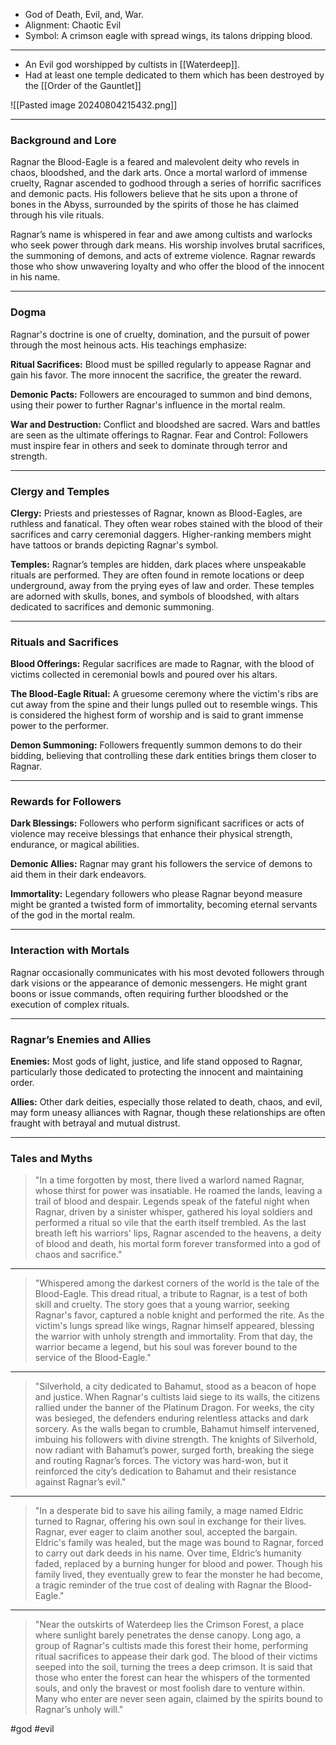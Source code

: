 - God of Death, Evil, and, War.
- Alignment: Chaotic Evil
- Symbol: A crimson eagle with spread wings, its talons dripping blood.
---
- An Evil god worshipped by cultists in [[Waterdeep]].
- Had at least one temple dedicated to them which has been destroyed by the [[Order of the Gauntlet]]

![[Pasted image 20240804215432.png]]

___
### Background and Lore

Ragnar the Blood-Eagle is a feared and malevolent deity who revels in chaos, bloodshed, and the dark arts. Once a mortal warlord of immense cruelty, Ragnar ascended to godhood through a series of horrific sacrifices and demonic pacts. His followers believe that he sits upon a throne of bones in the Abyss, surrounded by the spirits of those he has claimed through his vile rituals.

Ragnar’s name is whispered in fear and awe among cultists and warlocks who seek power through dark means. His worship involves brutal sacrifices, the summoning of demons, and acts of extreme violence. Ragnar rewards those who show unwavering loyalty and who offer the blood of the innocent in his name. 

---
### Dogma

Ragnar's doctrine is one of cruelty, domination, and the pursuit of power through the most heinous acts. His teachings emphasize:

**Ritual Sacrifices:** Blood must be spilled regularly to appease Ragnar and gain his favor. The more innocent the sacrifice, the greater the reward.

**Demonic Pacts:** Followers are encouraged to summon and bind demons, using their power to further Ragnar's influence in the mortal realm.

**War and Destruction:** Conflict and bloodshed are sacred. Wars and battles are seen as the ultimate offerings to Ragnar.
Fear and Control: Followers must inspire fear in others and seek to dominate through terror and strength.

---
### Clergy and Temples

**Clergy:** Priests and priestesses of Ragnar, known as Blood-Eagles, are ruthless and fanatical. They often wear robes stained with the blood of their sacrifices and carry ceremonial daggers. Higher-ranking members might have tattoos or brands depicting Ragnar's symbol.

**Temples:** Ragnar’s temples are hidden, dark places where unspeakable rituals are performed. They are often found in remote locations or deep underground, away from the prying eyes of law and order. These temples are adorned with skulls, bones, and symbols of bloodshed, with altars dedicated to sacrifices and demonic summoning.

---
### Rituals and Sacrifices

**Blood Offerings:** Regular sacrifices are made to Ragnar, with the blood of victims collected in ceremonial bowls and poured over his altars. 

**The Blood-Eagle Ritual:** A gruesome ceremony where the victim's ribs are cut away from the spine and their lungs pulled out to resemble wings. This is considered the highest form of worship and is said to grant immense power to the performer.

**Demon Summoning:** Followers frequently summon demons to do their bidding, believing that controlling these dark entities brings them closer to Ragnar.

---
### Rewards for Followers

**Dark Blessings:** Followers who perform significant sacrifices or acts of violence may receive blessings that enhance their physical strength, endurance, or magical abilities.

**Demonic Allies:** Ragnar may grant his followers the service of demons to aid them in their dark endeavors.

**Immortality:** Legendary followers who please Ragnar beyond measure might be granted a twisted form of immortality, becoming eternal servants of the god in the mortal realm.

---
### Interaction with Mortals

Ragnar occasionally communicates with his most devoted followers through dark visions or the appearance of demonic messengers. He might grant boons or issue commands, often requiring further bloodshed or the execution of complex rituals.

---
### Ragnar’s Enemies and Allies

**Enemies:** Most gods of light, justice, and life stand opposed to Ragnar, particularly those dedicated to protecting the innocent and maintaining order.

**Allies:** Other dark deities, especially those related to death, chaos, and evil, may form uneasy alliances with Ragnar, though these relationships are often fraught with betrayal and mutual distrust.

---
### Tales and Myths

> "In a time forgotten by most, there lived a warlord named Ragnar, whose thirst for power was insatiable. He roamed the lands, leaving a trail of blood and despair. Legends speak of the fateful night when Ragnar, driven by a sinister whisper, gathered his loyal soldiers and performed a ritual so vile that the earth itself trembled. As the last breath left his warriors' lips, Ragnar ascended to the heavens, a deity of blood and death, his mortal form forever transformed into a god of chaos and sacrifice."
___
>"Whispered among the darkest corners of the world is the tale of the Blood-Eagle. This dread ritual, a tribute to Ragnar, is a test of both skill and cruelty. The story goes that a young warrior, seeking Ragnar's favor, captured a noble knight and performed the rite. As the victim's lungs spread like wings, Ragnar himself appeared, blessing the warrior with unholy strength and immortality. From that day, the warrior became a legend, but his soul was forever bound to the service of the Blood-Eagle."
---
>"Silverhold, a city dedicated to Bahamut, stood as a beacon of hope and justice. When Ragnar's cultists laid siege to its walls, the citizens rallied under the banner of the Platinum Dragon. For weeks, the city was besieged, the defenders enduring relentless attacks and dark sorcery. As the walls began to crumble, Bahamut himself intervened, imbuing his followers with divine strength. The knights of Silverhold, now radiant with Bahamut’s power, surged forth, breaking the siege and routing Ragnar’s forces. The victory was hard-won, but it reinforced the city’s dedication to Bahamut and their resistance against Ragnar’s evil."
---
>"In a desperate bid to save his ailing family, a mage named Eldric turned to Ragnar, offering his own soul in exchange for their lives. Ragnar, ever eager to claim another soul, accepted the bargain. Eldric's family was healed, but the mage was bound to Ragnar, forced to carry out dark deeds in his name. Over time, Eldric’s humanity faded, replaced by a burning hunger for blood and power. Though his family lived, they eventually grew to fear the monster he had become, a tragic reminder of the true cost of dealing with Ragnar the Blood-Eagle."
---
>"Near the outskirts of Waterdeep lies the Crimson Forest, a place where sunlight barely penetrates the dense canopy. Long ago, a group of Ragnar's cultists made this forest their home, performing ritual sacrifices to appease their dark god. The blood of their victims seeped into the soil, turning the trees a deep crimson. It is said that those who enter the forest can hear the whispers of the tormented souls, and only the bravest or most foolish dare to venture within. Many who enter are never seen again, claimed by the spirits bound to Ragnar’s unholy will."


#god #evil 